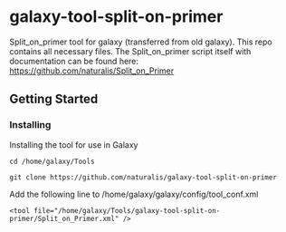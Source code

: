 # galaxy-tool-split-on-primer
Split_on_primer tool for galaxy (transferred from old galaxy). This repo contains all necessary files. The Split_on_primer script itself with documentation can be found here: https://github.com/naturalis/Split_on_Primer

## Getting Started
### Installing
Installing the tool for use in Galaxy
```
cd /home/galaxy/Tools
```
```
git clone https://github.com/naturalis/galaxy-tool-split-on-primer 
```
Add the following line to /home/galaxy/galaxy/config/tool_conf.xml
```
<tool file="/home/galaxy/Tools/galaxy-tool-split-on-primer/Split_on_Primer.xml" />
```



